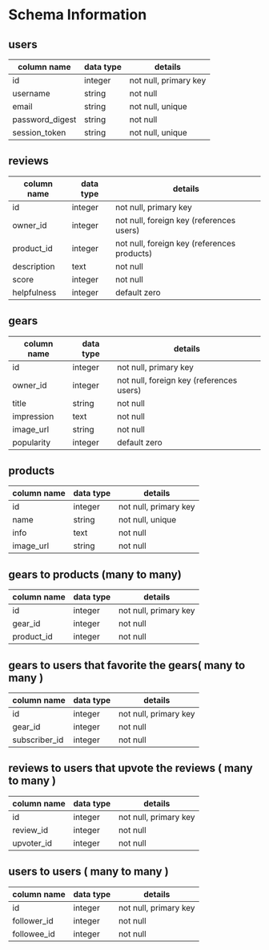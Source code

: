 # Schema Information

## users
column name     | data type | details
----------------|-----------|-----------------------
id              | integer   | not null, primary key
username        | string    | not null
email           | string    | not null, unique
password_digest | string    | not null
session_token   | string    | not null, unique


## reviews
column name | data type | details
------------|-----------|-----------------------
id          | integer   | not null, primary key
owner_id    | integer   | not null, foreign key (references users)
product_id  | integer   | not null, foreign key (references products)
description | text      | not null
score       | integer   | not null
helpfulness | integer   | default zero


## gears
column name | data type | details
------------|-----------|-----------------------
id          | integer   | not null, primary key
owner_id    | integer   | not null, foreign key (references users)
title       | string    | not null
impression  | text      | not null
image_url   | string    | not null
popularity  | integer   | default zero



## products
column name | data type | details
------------|-----------|-----------------------
id          | integer   | not null, primary key
name        | string    | not null, unique
info        | text      | not null
image_url   | string    | not null


## gears to products (many to many)
column name | data type | details
------------|-----------|-----------------------
id          | integer   | not null, primary key
gear_id     | integer   | not null
product_id  | integer   | not null


## gears to users that favorite the gears( many to many )
column name  | data type | details
-------------|-----------|-----------------------
id           | integer   | not null, primary key
gear_id      | integer   | not null
subscriber_id| integer   | not null

## reviews to users that upvote the reviews ( many to many )
column name | data type | details
------------|-----------|-----------------------
id          | integer   | not null, primary key
review_id   | integer   | not null
upvoter_id  | integer   | not null

## users to users ( many to many )
column name | data type | details
------------|-----------|-----------------------
id          | integer   | not null, primary key
follower_id | integer   | not null
followee_id | integer   | not null

